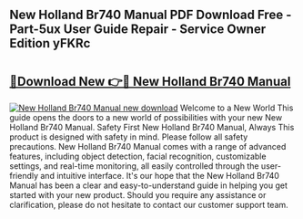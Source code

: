 ## New Holland Br740 Manual PDF Download Free - Part-5ux User Guide Repair - Service Owner Edition yFKRc

# <h2><a href="http://bc97157.oget.top/?id=New+Holland+Br740+Manual">🔗Download New 👉🔴 New Holland Br740 Manual</a></h2>

[![New Holland Br740 Manual new download](https://i.imgur.com/5g1atiW.png)](http://bc97157.oget.top/?id=New+Holland+Br740+Manual)
Welcome to a New World This guide opens the doors to a new world of possibilities with your new New Holland Br740 Manual. Safety First New Holland Br740 Manual, Always This product is designed with safety in mind. Please follow all safety precautions. New Holland Br740 Manual comes with a range of advanced features, including object detection, facial recognition, customizable settings, and real-time monitoring, all easily controlled through the user-friendly and intuitive interface. It's our hope that the New Holland Br740 Manual has been a clear and easy-to-understand guide in helping you get started with your new product. Should you require any assistance or clarification, please do not hesitate to contact our customer support team.
